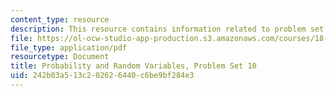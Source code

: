 ```yaml
---
content_type: resource
description: This resource contains information related to problem set 10.
file: https://ol-ocw-studio-app-production.s3.amazonaws.com/courses/18-440-probability-and-random-variables-spring-2014/242b03a513c202626440c6be9bf284e3_MIT18_440S14_ProblemSet10.pdf
file_type: application/pdf
resourcetype: Document
title: Probability and Random Variables, Problem Set 10
uid: 242b03a5-13c2-0262-6440-c6be9bf284e3
---
```

